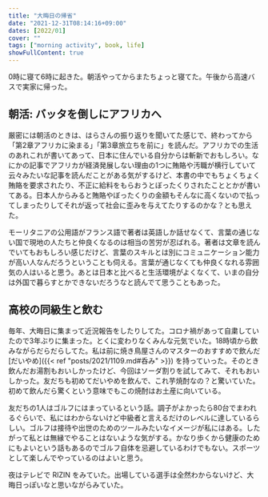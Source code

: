 ```yaml
---
title: "大晦日の帰省"
date: "2021-12-31T08:14:16+09:00"
dates: [2022/01]
cover: ""
tags: ["morning activity", book, life]
showFullContent: true
---
```


0時に寝て6時に起きた。朝活やってからまたちょっと寝てた。午後から高速バスで実家に帰った。

## 朝活: バッタを倒しにアフリカへ

厳密には朝活のときは、はらさんの振り返りを聞いてた感じで、終わってから「第2章アフリカに染まる」「第3章旅立ちを前に」を読んだ。アフリカでの生活のあれこれが書いてあって、日本に住んでいる自分からは斬新でおもしろい。なにかの記事でアフリカが経済発展しない理由の1つに賄賂や汚職が横行していて云々みたいな記事を読んだことがある気がするけど、本書の中でもちょくちょく賄賂を要求されたり、不正に給料をもらおうとぼったくりされたこととかが書いてある。日本人からみると賄賂やぼったくりの金額もそんなに高くないので払ってしまったりしてそれが返って社会に歪みを与えてたりするのかな？とも思えた。

モーリタニアの公用語がフランス語で著者は英語しか話せなくて、言葉の通じない国で現地の人たちと仲良くなるのは相当の苦労が忍ばれる。著者は文章を読んでいてもおもしろい感じだけど、言葉のスキルとは別にコミュニケーション能力が高い人なんだろうということも伺える。言葉が通じなくても仲良くなれる雰囲気の人はいると思う。あとは日本と比べると生活環境がよくなくて、いまの自分は外国で暮らすとかできないだろうなと読んでて思うこともあった。

## 高校の同級生と飲む

毎年、大晦日に集まって近況報告をしたりしてた。コロナ禍があって自粛していたので3年ぶりに集まった。とくに変わりなくみんな元気でいた。18時頃から飲みながらだらだらしてた。私は前に焼き鳥屋さんのマスターのおすすめで飲んだ [だいやめ]({{< ref "posts/2021/1109.md#呑み" >}}) を持っていった。そのとき飲んだお湯割もおいしかったけど、今回はソーダ割りを試してみて、それもおいしかった。友だちも初めてだいやめを飲んで、これ芋焼酎なの？と驚いていた。初めて飲んだら驚くという意味でもこの焼酎はお土産に向いている。

友だちの1人はゴルフにはまっているという話。調子がよかったら80台でまわれるぐらいで、私にはわからないけど中級者と言えるだけのレベルに達しているらしい。ゴルフは接待や出世のためのツールみたいなイメージが私にはある。したがって私とは無縁でやることはないような気がする。かなり歩くから健康のためにもよいという話もあるのでゴルフ自体を忌避しているわけでもない。スポーツとして楽しんでやっているのはよいと思う。

夜はテレビで RIZIN をみていた。出場している選手は全然わからないけど、大晦日っぽいなと思いながらみていた。

